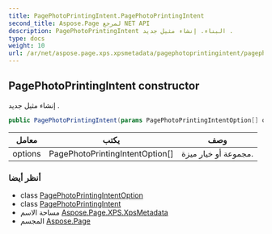 ```yaml
---
title: PagePhotoPrintingIntent.PagePhotoPrintingIntent
second_title: Aspose.Page لمرجع NET API
description: PagePhotoPrintingIntent البناء. إنشاء مثيل جديد .
type: docs
weight: 10
url: /ar/net/aspose.page.xps.xpsmetadata/pagephotoprintingintent/pagephotoprintingintent/
---
```

## PagePhotoPrintingIntent constructor

إنشاء مثيل جديد .

```csharp
public PagePhotoPrintingIntent(params PagePhotoPrintingIntentOption[] options)
```

| معامل | يكتب | وصف |
| --- | --- | --- |
| options | PagePhotoPrintingIntentOption[] | مجموعة أو خيار ميزة. |

### أنظر أيضا

* class [PagePhotoPrintingIntentOption](../../pagephotoprintingintent.pagephotoprintingintentoption/)
* class [PagePhotoPrintingIntent](../)
* مساحة الاسم [Aspose.Page.XPS.XpsMetadata](../../pagephotoprintingintent/)
* المجسم [Aspose.Page](../../../)


